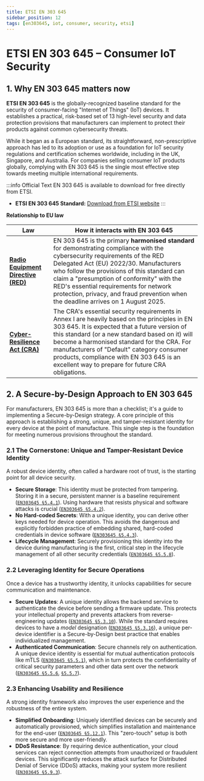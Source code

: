 ```yaml
---
title: ETSI EN 303 645
sidebar_position: 12
tags: [en303645, iot, consumer, security, etsi]
---
```

# ETSI EN 303 645 – Consumer IoT Security

## 1. Why EN 303 645 matters now

**ETSI EN 303 645** is the globally-recognized baseline standard for the security of consumer-facing "Internet of Things" (IoT) devices. It establishes a practical, risk-based set of 13 high-level security and data protection provisions that manufacturers can implement to protect their products against common cybersecurity threats.

While it began as a European standard, its straightforward, non-prescriptive approach has led to its adoption or use as a foundation for IoT security regulations and certification schemes worldwide, including in the UK, Singapore, and Australia. For companies selling consumer IoT products globally, complying with EN 303 645 is the single most effective step towards meeting multiple international requirements.

:::info Official Text
EN 303 645 is available to download for free directly from ETSI.

- **ETSI EN 303 645 Standard:** [Download from ETSI website][en303645]
:::

**Relationship to EU law**

| Law | How it interacts with EN 303 645 |
|-----|---------------------------|
| **[Radio Equipment Directive (RED)](../eu/red-overview.md)** | EN 303 645 is the primary **harmonised standard** for demonstrating compliance with the cybersecurity requirements of the RED Delegated Act (EU) 2022/30. Manufacturers who follow the provisions of this standard can claim a "presumption of conformity" with the RED's essential requirements for network protection, privacy, and fraud prevention when the deadline arrives on 1 August 2025. |
| **[Cyber-Resilience Act (CRA)](../eu/cra-overview.md)** | The CRA's essential security requirements in Annex I are heavily based on the principles in EN 303 645. It is expected that a future version of this standard (or a new standard based on it) will become a harmonised standard for the CRA. For manufacturers of "Default" category consumer products, compliance with EN 303 645 is an excellent way to prepare for future CRA obligations. |

## 2. A Secure-by-Design Approach to EN 303 645

For manufacturers, EN 303 645 is more than a checklist; it's a guide to implementing a Secure-by-Design strategy. A core principle of this approach is establishing a strong, unique, and tamper-resistant identity for every device at the point of manufacture. This single step is the foundation for meeting numerous provisions throughout the standard.

### 2.1 The Cornerstone: Unique and Tamper-Resistant Device Identity

A robust device identity, often called a hardware root of trust, is the starting point for all device security.

-   **Secure Storage**: This identity must be protected from tampering. Storing it in a secure, persistent manner is a baseline requirement ([`EN303645 §5.4.1`][en303645]). Using hardware that resists physical and software attacks is crucial ([`EN303645 §5.4.2`][en303645]).
-   **No Hard-coded Secrets**: With a unique identity, you can derive other keys needed for device operation. This avoids the dangerous and explicitly forbidden practice of embedding shared, hard-coded credentials in device software ([`EN303645 §5.4.3`][en303645]).
-   **Lifecycle Management**: Securely provisioning this identity into the device during manufacturing is the first, critical step in the lifecycle management of all other security credentials ([`EN303645 §5.5.8`][en303645]).

### 2.2 Leveraging Identity for Secure Operations

Once a device has a trustworthy identity, it unlocks capabilities for secure communication and maintenance.

-   **Secure Updates**: A unique identity allows the backend service to authenticate the device before sending a firmware update. This protects your intellectual property and prevents attackers from reverse-engineering updates ([`EN303645 §5.3.10`][en303645]). While the standard requires devices to have a *model* designation ([`EN303645 §5.3.16`][en303645]), a unique per-device identifier is a Secure-by-Design best practice that enables individualized management.
-   **Authenticated Communication**: Secure channels rely on authentication. A unique device identity is essential for mutual authentication protocols like mTLS ([`EN303645 §5.5.1`][en303645]), which in turn protects the confidentiality of critical security parameters and other data sent over the network ([`EN303645 §5.5.6`][en303645], [`§5.5.7`][en303645]).

### 2.3 Enhancing Usability and Resilience

A strong identity framework also improves the user experience and the robustness of the entire system.

-   **Simplified Onboarding**: Uniquely identified devices can be securely and automatically provisioned, which simplifies installation and maintenance for the end-user ([`EN303645 §5.12.1`][en303645]). This "zero-touch" setup is both more secure and more user-friendly.
-   **DDoS Resistance**: By requiring device authentication, your cloud services can reject connection attempts from unauthorized or fraudulent devices. This significantly reduces the attack surface for Distributed Denial of Service (DDoS) attacks, making your system more resilient ([`EN303645 §5.9.3`][en303645]).

<!-- Citations -->
[en303645]: https://www.etsi.org/deliver/etsi_en/303600_303699/303645/03.01.03_60/en_303645v030103p.pdf "ETSI EN 303 645 - Cyber Security for Consumer Internet of Things: Baseline Requirements"
